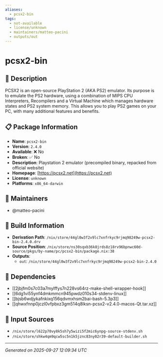 ```yaml
---
aliases:
  - pcsx2-bin
tags:
  - not-available
  - license/unknown
  - maintainers/matteo-pacini
  - outputs/out
---
```


# pcsx2-bin

## 📝 Description

PCSX2 is an open-source PlayStation 2 (AKA PS2) emulator. Its purpose is
to emulate the PS2 hardware, using a combination of MIPS CPU Interpreters,
Recompilers and a Virtual Machine which manages hardware states and PS2
system memory. This allows you to play PS2 games on your PC, with many
additional features and benefits.


## 📋 Package Information

- **Name**: `pcsx2-bin`
- **Version**: `2.4.0`
- **Available**: ❌ No
- **Broken**: ✅ No
- **Description**: Playstation 2 emulator (precompiled binary, repacked from official website)
- **Homepage**: [https://pcsx2.net](https://pcsx2.net)
- **License**: `unknown`
- **Platforms**: `x86_64-darwin`
## 👥 Maintainers

- @matteo-pacini


## 🔧 Build Information

- **Derivation Path**: `/nix/store/44gl0w3f2v9lc7xnfrkyc9rjmq98249w-pcsx2-bin-2.4.0.drv`
- **Source Position**: `/nix/store/ns30sqxb36k8jrds8z18rv96bpnwc60d-source/pkgs/by-name/pc/pcsx2-bin/package.nix:38`
- **Outputs**:
  - `out`:  `/nix/store/44gl0w3f2v9lc7xnfrkyc9rjmq98249w-pcsx2-bin-2.4.0`

## 🔗 Dependencies

- [[2jbjfm0s7c03a7mylffys7n228vs64rz-make-shell-wrapper-hook]]
- [[6dg1vi55ynf4dmkmmcn945pwdz010s34-stdenv-linux]]
- [[bjsb6wdjykafnkixq156qdvmxhsm2bai-bash-5.3p3]]
- [[qhwxfnnp0jczl0vfpbxz3gm514q8lksn-pcsx2-v2.4.0-macos-Qt.tar.xz]]

## 📁 Input Sources

- `/nix/store/l622p70vy8k5sh7y5wizi5f2mic6ynpg-source-stdenv.sh`
- `/nix/store/shkw4qm9qcw5sc5n1k5jznc83ny02r39-default-builder.sh`

---
*Generated on 2025-09-27 12:09:34 UTC*
